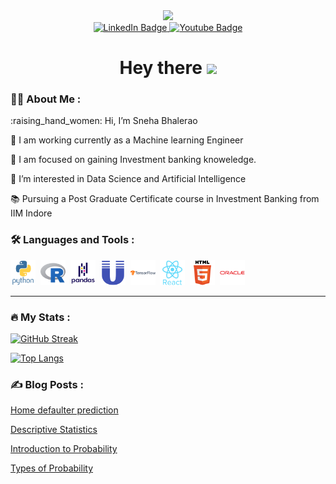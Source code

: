 <div id="header" align="center">
  <img src="https://media.giphy.com/media/M9gbBd9nbDrOTu1Mqx/giphy.gif" width="100"/>
</div>


<div id="badges" align="center">
  <a href="https://www.linkedin.com/in/sneha-bhalerao-ab881922/">
    <img src="https://img.shields.io/badge/LinkedIn-blue?style=for-the-badge&logo=linkedin&logoColor=white" alt="LinkedIn Badge"/>
  </a>
  <a href="https://www.youtube.com/channel/UC3rcqXZQ7G7JLDmFi3HsOnA">
    <img src="https://img.shields.io/badge/YouTube-red?style=for-the-badge&logo=youtube&logoColor=white" alt="Youtube Badge"/>
  </a>
</div>
<div align="center">
<h1>
  Hey there
  <img src="https://media.giphy.com/media/hvRJCLFzcasrR4ia7z/giphy.gif" width="30px"/>
</h1>
</div>


### :woman_technologist: About Me :

:raising_hand_women: Hi, I’m Sneha Bhalerao 

:telescope: I am working currently as a Machine learning Engineer

:seedling: I am focused on gaining Investment banking knoweledge.

:eyes: I’m interested in Data Science and Artificial Intelligence

:books: Pursuing a Post Graduate Certificate course in Investment Banking from IIM Indore


### :hammer_and_wrench: Languages and Tools :
<div>
  <img src="https://github.com/devicons/devicon/blob/master/icons/python/python-original-wordmark.svg" title="Python"  alt="MySQL" width="40" height="40"/>&nbsp;
  <img src="https://github.com/devicons/devicon/blob/master/icons/r/r-original.svg" title="R" alt="R" width="40" height="40"/>&nbsp;
  <img src="https://github.com/devicons/devicon/blob/master/icons/pandas/pandas-original-wordmark.svg" title="Pandas" alt="Pandas" width="40" height="40"/>&nbsp;
  <img src="https://github.com/devicons/devicon/blob/master/icons/unix/unix-original.svg" title="Shell scripting in Unix" alt="Shell Scripting in Unix" width="40" height="40"/>&nbsp;
  <img src="https://github.com/devicons/devicon/blob/master/icons/tensorflow/tensorflow-original-wordmark.svg" title="Tensorflow" alt="Tensorflow" width="40" height="40"/>&nbsp;
  <img src="https://github.com/devicons/devicon/blob/master/icons/react/react-original-wordmark.svg" title="React" alt="React" width="40" height="40"/>&nbsp;
  <img src="https://github.com/devicons/devicon/blob/master/icons/html5/html5-original-wordmark.svg" title="HTML5" alt="HTML5" width="40" height="40"/>&nbsp;
  <img src="https://github.com/devicons/devicon/blob/master/icons/oracle/oracle-original.svg" title="Oracle 10g" alt="Oracle 10g" width="40" height="40"/>&nbsp;
</div>


---

### :fire: My Stats :

[![GitHub Streak](http://github-readme-streak-stats.herokuapp.com?user=Sneha1-1&theme=dark&background=000000)](https://git.io/streak-stats)


[![Top Langs](https://github-readme-stats.vercel.app/api/top-langs/?username=Sneha1-1)](https://github.com/anuraghazra/github-readme-stats)


### :writing_hand: Blog Posts :

<a href="https://medium.com/@sarabhalerao25/home-credit-default-risk-a1a56ee66f35">Home defaulter prediction </a>

<a href="https://medium.com/@sarabhalerao25/descriptive-statistics-572d31ae12f2">Descriptive Statistics</a>

<a href="https://medium.com/@sarabhalerao25/introduction-to-probability-part-i-9f9e0a7e1710">Introduction to Probability</a>

<a href="https://medium.com/@sarabhalerao25/types-of-probability-part-ii-9a4b5f52fbc8">Types of Probability</a>
